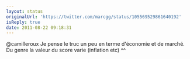 ```yaml
---
layout: status
originalUrl: 'https://twitter.com/marcgg/status/105569529861640192'
isReply: true
date: 2011-08-22 09:18:31
---
```


@camilleroux Je pense le truc un peu en terme d'économie et de marché. Du genre la valeur du score varie (inflation etc) ^^
